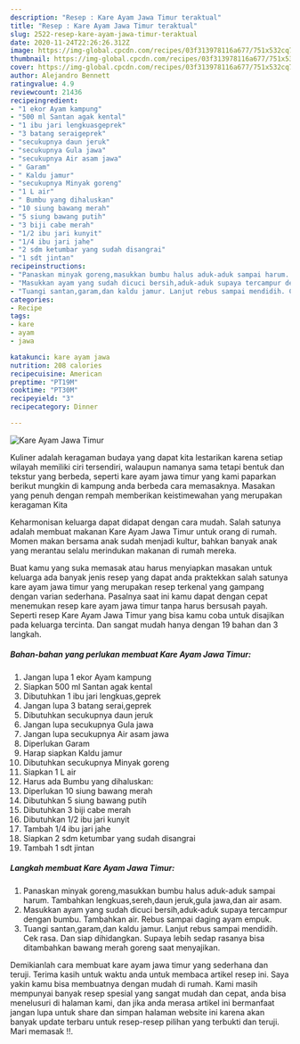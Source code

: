 ```yaml
---
description: "Resep : Kare Ayam Jawa Timur teraktual"
title: "Resep : Kare Ayam Jawa Timur teraktual"
slug: 2522-resep-kare-ayam-jawa-timur-teraktual
date: 2020-11-24T22:26:26.312Z
image: https://img-global.cpcdn.com/recipes/03f313978116a677/751x532cq70/kare-ayam-jawa-timur-foto-resep-utama.jpg
thumbnail: https://img-global.cpcdn.com/recipes/03f313978116a677/751x532cq70/kare-ayam-jawa-timur-foto-resep-utama.jpg
cover: https://img-global.cpcdn.com/recipes/03f313978116a677/751x532cq70/kare-ayam-jawa-timur-foto-resep-utama.jpg
author: Alejandro Bennett
ratingvalue: 4.9
reviewcount: 21436
recipeingredient:
- "1 ekor Ayam kampung"
- "500 ml Santan agak kental"
- "1 ibu jari lengkuasgeprek"
- "3 batang seraigeprek"
- "secukupnya daun jeruk"
- "secukupnya Gula jawa"
- "secukupnya Air asam jawa"
- " Garam"
- " Kaldu jamur"
- "secukupnya Minyak goreng"
- "1 L air"
- " Bumbu yang dihaluskan"
- "10 siung bawang merah"
- "5 siung bawang putih"
- "3 biji cabe merah"
- "1/2 ibu jari kunyit"
- "1/4 ibu jari jahe"
- "2 sdm ketumbar yang sudah disangrai"
- "1 sdt jintan"
recipeinstructions:
- "Panaskan minyak goreng,masukkan bumbu halus aduk-aduk sampai harum. Tambahkan lengkuas,sereh,daun jeruk,gula jawa,dan air asam."
- "Masukkan ayam yang sudah dicuci bersih,aduk‐aduk supaya tercampur dengan bumbu. Tambahkan air. Rebus sampai daging ayam empuk."
- "Tuangi santan,garam,dan kaldu jamur. Lanjut rebus sampai mendidih. Cek rasa. Dan siap dihidangkan. Supaya lebih sedap rasanya bisa ditambahkan bawang merah goreng saat menyajikan."
categories:
- Recipe
tags:
- kare
- ayam
- jawa

katakunci: kare ayam jawa 
nutrition: 208 calories
recipecuisine: American
preptime: "PT19M"
cooktime: "PT30M"
recipeyield: "3"
recipecategory: Dinner

---
```



![Kare Ayam Jawa Timur](https://img-global.cpcdn.com/recipes/03f313978116a677/751x532cq70/kare-ayam-jawa-timur-foto-resep-utama.jpg)

Kuliner adalah keragaman budaya yang dapat kita lestarikan karena setiap wilayah memiliki ciri tersendiri, walaupun namanya sama tetapi bentuk dan tekstur yang berbeda, seperti kare ayam jawa timur yang kami paparkan berikut mungkin di kampung anda berbeda cara memasaknya. Masakan yang penuh dengan rempah memberikan keistimewahan yang merupakan keragaman Kita



Keharmonisan keluarga dapat didapat dengan cara mudah. Salah satunya adalah membuat makanan Kare Ayam Jawa Timur untuk orang di rumah. Momen makan bersama anak sudah menjadi kultur, bahkan banyak anak yang merantau selalu merindukan makanan di rumah mereka.

Buat kamu yang suka memasak atau harus menyiapkan masakan untuk keluarga ada banyak jenis resep yang dapat anda praktekkan salah satunya kare ayam jawa timur yang merupakan resep terkenal yang gampang dengan varian sederhana. Pasalnya saat ini kamu dapat dengan cepat menemukan resep kare ayam jawa timur tanpa harus bersusah payah.
Seperti resep Kare Ayam Jawa Timur yang bisa kamu coba untuk disajikan pada keluarga tercinta. Dan sangat mudah hanya dengan 19 bahan dan 3 langkah.


<!--inarticleads1-->

##### Bahan-bahan yang perlukan membuat Kare Ayam Jawa Timur:

1. Jangan lupa 1 ekor Ayam kampung
1. Siapkan 500 ml Santan agak kental
1. Dibutuhkan 1 ibu jari lengkuas,geprek
1. Jangan lupa 3 batang serai,geprek
1. Dibutuhkan secukupnya daun jeruk
1. Jangan lupa secukupnya Gula jawa
1. Jangan lupa secukupnya Air asam jawa
1. Diperlukan  Garam
1. Harap siapkan  Kaldu jamur
1. Dibutuhkan secukupnya Minyak goreng
1. Siapkan 1 L air
1. Harus ada  Bumbu yang dihaluskan:
1. Diperlukan 10 siung bawang merah
1. Dibutuhkan 5 siung bawang putih
1. Dibutuhkan 3 biji cabe merah
1. Dibutuhkan 1/2 ibu jari kunyit
1. Tambah 1/4 ibu jari jahe
1. Siapkan 2 sdm ketumbar yang sudah disangrai
1. Tambah 1 sdt jintan




<!--inarticleads2-->

##### Langkah membuat  Kare Ayam Jawa Timur:

1. Panaskan minyak goreng,masukkan bumbu halus aduk-aduk sampai harum. Tambahkan lengkuas,sereh,daun jeruk,gula jawa,dan air asam.
1. Masukkan ayam yang sudah dicuci bersih,aduk‐aduk supaya tercampur dengan bumbu. Tambahkan air. Rebus sampai daging ayam empuk.
1. Tuangi santan,garam,dan kaldu jamur. Lanjut rebus sampai mendidih. Cek rasa. Dan siap dihidangkan. Supaya lebih sedap rasanya bisa ditambahkan bawang merah goreng saat menyajikan.




Demikianlah cara membuat kare ayam jawa timur yang sederhana dan teruji. Terima kasih untuk waktu anda untuk membaca artikel resep ini. Saya yakin kamu bisa membuatnya dengan mudah di rumah. Kami masih mempunyai banyak resep spesial yang sangat mudah dan cepat, anda bisa menelusuri di halaman kami, dan jika anda merasa artikel ini bermanfaat jangan lupa untuk share dan simpan halaman website ini karena akan banyak update terbaru untuk resep-resep pilihan yang terbukti dan teruji. Mari memasak !!. 
